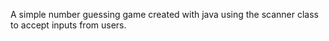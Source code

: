 A simple number guessing game created with java using the scanner class to accept inputs from users.
